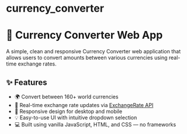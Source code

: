 # currency_converter
# 💱 Currency Converter Web App

A simple, clean and responsive Currency Converter web application that allows users to convert amounts between various currencies using real-time exchange rates.

## ✨ Features

- 🌍 Convert between 160+ world currencies
- 🔄 Real-time exchange rate updates via [ExchangeRate API](https://www.exchangerate-api.com/)
- 📱 Responsive design for desktop and mobile
- 💡 Easy-to-use UI with intuitive dropdown selection
- 💻 Built using vanilla JavaScript, HTML, and CSS — no frameworks


